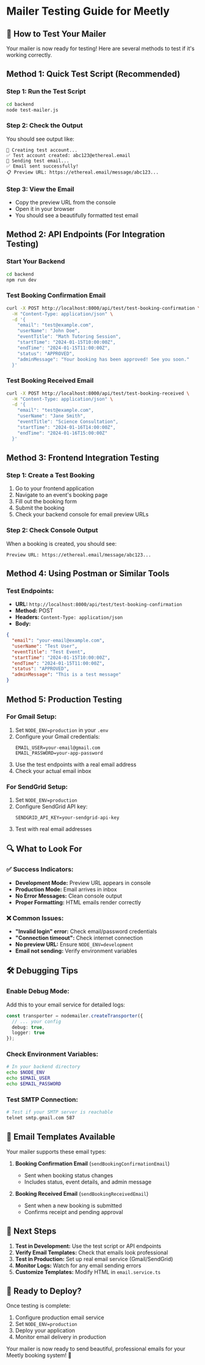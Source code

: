 # Mailer Testing Guide for Meetly

## 🧪 How to Test Your Mailer

Your mailer is now ready for testing! Here are several methods to test if it's working correctly.

## Method 1: Quick Test Script (Recommended)

### Step 1: Run the Test Script
```bash
cd backend
node test-mailer.js
```

### Step 2: Check the Output
You should see output like:
```
🔧 Creating test account...
✅ Test account created: abc123@ethereal.email
📧 Sending test email...
✅ Email sent successfully!
📋 Preview URL: https://ethereal.email/message/abc123...
```

### Step 3: View the Email
- Copy the preview URL from the console
- Open it in your browser
- You should see a beautifully formatted test email

## Method 2: API Endpoints (For Integration Testing)

### Start Your Backend
```bash
cd backend
npm run dev
```

### Test Booking Confirmation Email
```bash
curl -X POST http://localhost:8000/api/test/test-booking-confirmation \
  -H "Content-Type: application/json" \
  -d '{
    "email": "test@example.com",
    "userName": "John Doe",
    "eventTitle": "Math Tutoring Session",
    "startTime": "2024-01-15T10:00:00Z",
    "endTime": "2024-01-15T11:00:00Z",
    "status": "APPROVED",
    "adminMessage": "Your booking has been approved! See you soon."
  }'
```

### Test Booking Received Email
```bash
curl -X POST http://localhost:8000/api/test/test-booking-received \
  -H "Content-Type: application/json" \
  -d '{
    "email": "test@example.com",
    "userName": "Jane Smith",
    "eventTitle": "Science Consultation",
    "startTime": "2024-01-16T14:00:00Z",
    "endTime": "2024-01-16T15:00:00Z"
  }'
```

## Method 3: Frontend Integration Testing

### Step 1: Create a Test Booking
1. Go to your frontend application
2. Navigate to an event's booking page
3. Fill out the booking form
4. Submit the booking
5. Check your backend console for email preview URLs

### Step 2: Check Console Output
When a booking is created, you should see:
```
Preview URL: https://ethereal.email/message/abc123...
```

## Method 4: Using Postman or Similar Tools

### Test Endpoints:
- **URL:** `http://localhost:8000/api/test/test-booking-confirmation`
- **Method:** POST
- **Headers:** `Content-Type: application/json`
- **Body:**
```json
{
  "email": "your-email@example.com",
  "userName": "Test User",
  "eventTitle": "Test Event",
  "startTime": "2024-01-15T10:00:00Z",
  "endTime": "2024-01-15T11:00:00Z",
  "status": "APPROVED",
  "adminMessage": "This is a test message"
}
```

## Method 5: Production Testing

### For Gmail Setup:
1. Set `NODE_ENV=production` in your `.env`
2. Configure your Gmail credentials:
   ```env
   EMAIL_USER=your-email@gmail.com
   EMAIL_PASSWORD=your-app-password
   ```
3. Use the test endpoints with a real email address
4. Check your actual email inbox

### For SendGrid Setup:
1. Set `NODE_ENV=production`
2. Configure SendGrid API key:
   ```env
   SENDGRID_API_KEY=your-sendgrid-api-key
   ```
3. Test with real email addresses

## 🔍 What to Look For

### ✅ Success Indicators:
- **Development Mode:** Preview URL appears in console
- **Production Mode:** Email arrives in inbox
- **No Error Messages:** Clean console output
- **Proper Formatting:** HTML emails render correctly

### ❌ Common Issues:
- **"Invalid login" error:** Check email/password credentials
- **"Connection timeout":** Check internet connection
- **No preview URL:** Ensure `NODE_ENV=development`
- **Email not sending:** Verify environment variables

## 🛠️ Debugging Tips

### Enable Debug Mode:
Add this to your email service for detailed logs:
```typescript
const transporter = nodemailer.createTransporter({
  // ... your config
  debug: true,
  logger: true
});
```

### Check Environment Variables:
```bash
# In your backend directory
echo $NODE_ENV
echo $EMAIL_USER
echo $EMAIL_PASSWORD
```

### Test SMTP Connection:
```bash
# Test if your SMTP server is reachable
telnet smtp.gmail.com 587
```

## 📧 Email Templates Available

Your mailer supports these email types:

1. **Booking Confirmation Email** (`sendBookingConfirmationEmail`)
   - Sent when booking status changes
   - Includes status, event details, and admin message

2. **Booking Received Email** (`sendBookingReceivedEmail`)
   - Sent when a new booking is submitted
   - Confirms receipt and pending approval

## 🎯 Next Steps

1. **Test in Development:** Use the test script or API endpoints
2. **Verify Email Templates:** Check that emails look professional
3. **Test in Production:** Set up real email service (Gmail/SendGrid)
4. **Monitor Logs:** Watch for any email sending errors
5. **Customize Templates:** Modify HTML in `email.service.ts`

## 🚀 Ready to Deploy?

Once testing is complete:
1. Configure production email service
2. Set `NODE_ENV=production`
3. Deploy your application
4. Monitor email delivery in production

Your mailer is now ready to send beautiful, professional emails for your Meetly booking system! 🎉 